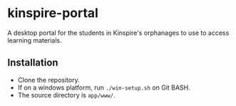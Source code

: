 # kinspire-portal
A desktop portal for the students in Kinspire's orphanages to use to access learning materials.

## Installation
- Clone the repository.
- If on a windows platform, run `./win-setup.sh` on Git BASH.
- The source directory is `app/www/`.
